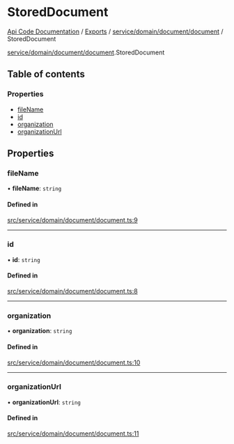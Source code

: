 # StoredDocument
 
[Api Code Documentation](../README.md) / [Exports](../modules.md) / [service/domain/document/document](../modules/service_domain_document_document.md) / StoredDocument

[service/domain/document/document](../modules/service_domain_document_document.md).StoredDocument

## Table of contents

### Properties

- [fileName](service_domain_document_document.StoredDocument.md#filename)
- [id](service_domain_document_document.StoredDocument.md#id)
- [organization](service_domain_document_document.StoredDocument.md#organization)
- [organizationUrl](service_domain_document_document.StoredDocument.md#organizationurl)

## Properties

### fileName

• **fileName**: `string`

#### Defined in

[src/service/domain/document/document.ts:9](https://github.com/openkfw/TruBudget/blob/2e43ea7/api/src/service/domain/document/document.ts#L9)

___

### id

• **id**: `string`

#### Defined in

[src/service/domain/document/document.ts:8](https://github.com/openkfw/TruBudget/blob/2e43ea7/api/src/service/domain/document/document.ts#L8)

___

### organization

• **organization**: `string`

#### Defined in

[src/service/domain/document/document.ts:10](https://github.com/openkfw/TruBudget/blob/2e43ea7/api/src/service/domain/document/document.ts#L10)

___

### organizationUrl

• **organizationUrl**: `string`

#### Defined in

[src/service/domain/document/document.ts:11](https://github.com/openkfw/TruBudget/blob/2e43ea7/api/src/service/domain/document/document.ts#L11)
